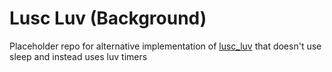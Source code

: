 # Lusc Luv (Background)

Placeholder repo for alternative implementation of [lusc_luv](https://github.com/svermeulen/lusc_luv) that doesn't use sleep and instead uses luv timers
